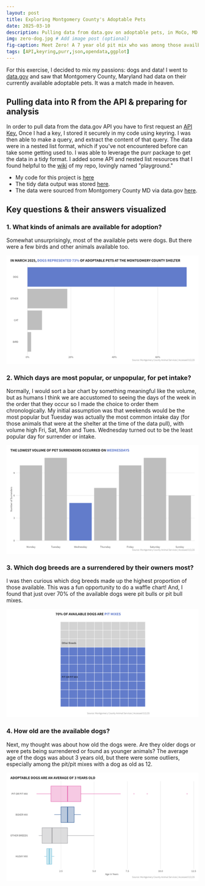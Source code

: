 ```yaml
---
layout: post
title: Exploring Montgomery County's Adoptable Pets
date: 2025-03-10
description: Pulling data from data.gov on adoptable pets, in MoCo, MD and visualizing. # Add post description (optional)
img: zero-dog.jpg # Add image post (optional)
fig-caption: Meet Zero! A 7 year old pit mix who was among those availble at the time of the data pull # Add figcaption (optional)
tags: [API,keyring,purr,json,opendata,ggplot]
---
```

For this exercise, I decided to mix my passions: dogs and data! I went to <a href="https://catalog.data.gov/" target="_blank">data.gov</a> and  saw that Montgomery County, Maryland had data on their currently available adoptable pets. It was a match made in heaven.

## Pulling data into R from the API & preparing for analysis
In order to pull data from the data.gov API you have to first request an <a href="https://api.data.gov/signup/" target="_blank">API Key.</a> Once I had a key, I stored it securely in my code using keyring. I was then able to make a query, and extract the content of that query. The data were in a nested list format, which if you've not encountered before can take some getting used to. I was able to leverage the purr package to get the data in a tidy format. I added some API and nested list resources that I found helpful to the <a href="https://github.com/gsarfaty/playground/wiki/Resources" target="_blank">wiki</a> of my repo, lovingly named "playground."

-  My code for this project is <a href="https://github.com/gsarfaty/playground/tree/main/Scripts/Adoptable_Pets" target="_blank">here</a>
-  The tidy data output was stored <a href="https://github.com/gsarfaty/playground/blob/main/Dataout/2025-03-02_AdoptablePets.csv" target="_blank">here</a>.
-  The data were sourced from Montgomery County MD via data.gov <a href="https://catalog.data.gov/dataset/adoptable-pets" target="_blank">here</a>.


## Key questions & their answers visualized

### 1. What kinds of animals are available for adoption?

Somewhat unsurprisingly, most of the available pets were dogs. But there were a few birds and other animals available too. 

![Adoptable animals](https://raw.githubusercontent.com/gsarfaty/playground/main/Images/MD_County_AdoptablePets_Animal_Type.png)

### 2. Which days are most popular, or unpopular, for pet intake?

Normally, I would sort a bar chart by something meaningful like the volume, but as humans I think we are accustomed to seeing the days of the week in the order that they occur so I made the choice to order them chronologically. My initial assumption was that weekends would be the most popular but Tuesday was actually the most common intake day (for those animals that were at the shelter at the time of the data pull), with volume high Fri, Sat, Mon and Tues. Wednesday turned out to be the least popular day for surrender or intake.

![Intake Days](https://raw.githubusercontent.com/gsarfaty/playground/main/Images/MD_County_AdoptablePets_Popular_Intake_Days.png)


### 3. Which dog breeds are a surrendered by their owners most?
I was then curious which dog breeds made up the highest proportion of those available. This was a fun opportunity to do a waffle chart! And, I found that just over 70% of the available dogs were pit bulls or pit bull mixes.  

![Dog Breeds](https://raw.githubusercontent.com/gsarfaty/playground/main/Images/MD_County_AdoptablePets_DOG_BREEDs.png)


### 4. How old are the available dogs?
Next, my thought was about how old the dogs were. Are they older dogs or were pets being surrendered or found as younger animals? The average age of the dogs was about 3 years old, but there were some outliers, especially among the pit/pit mixes with a dog as old as 12.

![Dog Ages](https://raw.githubusercontent.com/gsarfaty/playground/main/Images/MD_County_AdoptablePets_DOG%20AGES_BoxPlot.png)